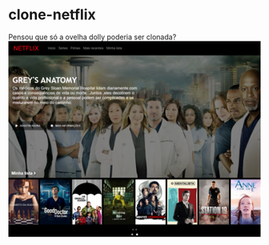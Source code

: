 # clone-netflix
Pensou que só a ovelha dolly poderia ser clonada?
![alt text](https://github.com/iedabrito-martins/clone-netflix/blob/main/img/screencapture.png?raw=true)


